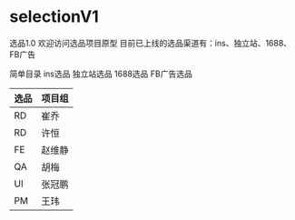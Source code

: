 # selectionV1
选品1.0
欢迎访问选品项目原型
目前已上线的选品渠道有：ins、独立站、1688、FB广告

简单目录
ins选品
独立站选品
1688选品
FB广告选品

选品|项目组
---|--
RD|崔乔
RD|许恒
FE|赵维静
QA|胡梅
UI|张冠鹏
PM|王玮
